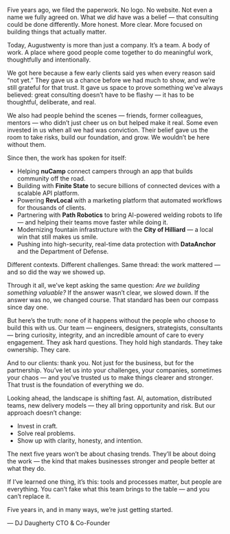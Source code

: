 Five years ago, we filed the paperwork. No logo. No website. Not even a name we fully agreed on. What we *did* have was a belief — that consulting could be done differently. More honest. More clear. More focused on building things that actually matter.

Today, Augustwenty is more than just a company. It’s a team. A body of work. A place where good people come together to do meaningful work, thoughtfully and intentionally.

We got here because a few early clients said yes when every reason said “not yet.” They gave us a chance before we had much to show, and we’re still grateful for that trust. It gave us space to prove something we’ve always believed: great consulting doesn’t have to be flashy — it has to be thoughtful, deliberate, and real.

We also had people behind the scenes — friends, former colleagues, mentors — who didn’t just cheer us on but helped make it real. Some even invested in us when all we had was conviction. Their belief gave us the room to take risks, build our foundation, and grow. We wouldn’t be here without them.

Since then, the work has spoken for itself:

- Helping **nuCamp** connect campers through an app that builds community off the road.
- Building with **Finite State** to secure billions of connected devices with a scalable API platform.
- Powering **RevLocal** with a marketing platform that automated workflows for thousands of clients.
- Partnering with **Path Robotics** to bring AI-powered welding robots to life — and helping their teams move faster while doing it.
- Modernizing fountain infrastructure with the **City of Hilliard** — a local win that still makes us smile.
- Pushing into high-security, real-time data protection with **DataAnchor** and the Department of Defense.

Different contexts. Different challenges. Same thread: the work mattered — and so did the way we showed up.

Through it all, we’ve kept asking the same question: *Are we building something valuable?*
If the answer wasn’t clear, we slowed down. If the answer was no, we changed course. That standard has been our compass since day one.

But here’s the truth: none of it happens without the people who choose to build this with us. Our team — engineers, designers, strategists, consultants — bring curiosity, integrity, and an incredible amount of care to every engagement. They ask hard questions. They hold high standards. They take ownership. They care.

And to our clients: thank you. Not just for the business, but for the partnership. You’ve let us into your challenges, your companies, sometimes your chaos — and you’ve trusted us to make things clearer and stronger. That trust is the foundation of everything we do.

Looking ahead, the landscape is shifting fast. AI, automation, distributed teams, new delivery models — they all bring opportunity and risk. But our approach doesn’t change:

- Invest in craft.
- Solve real problems.
- Show up with clarity, honesty, and intention.

The next five years won’t be about chasing trends. They’ll be about doing the work — the kind that makes businesses stronger and people better at what they do.

If I’ve learned one thing, it’s this: tools and processes matter, but people are everything. You can’t fake what this team brings to the table — and you can’t replace it.

Five years in, and in many ways, we’re just getting started.

—
DJ Daugherty
CTO & Co-Founder